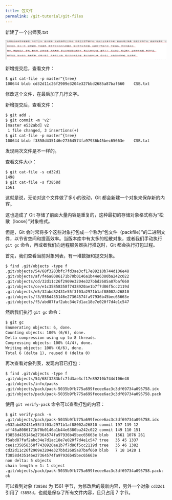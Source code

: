 ```yaml
---
title: 包文件
permalink: /git-tutorial/git-files
---
```


新建了一个出师表.txt

![图片](./../../../.vuepress/public/images/0hvzNnN8rcJ9Iyx8.png)

新增提交后，查看文件：

```shell
$ git cat-file -p master^{tree}
100644 blob cd32d11c26f2909e3204e327bbd2685a87baf660    CSB.txt
```

修改这个文件，在最后加了几行文字。

新增提交后，查看文件：

```shell
$ git add .
$ git commit -m 'v2'
[master e532abd] v2
 1 file changed, 3 insertions(+)
$ git cat-file -p master^{tree}
100644 blob f3858d435146e27364574fa97936b45bec65663e    CSB.txt
```

发现两次文件是不一样的。

查看文件大小：

```shell
$ git cat-file -s cd32d1
1498
$ git cat-file -s f3858d
1561
```

这就是说，无论对这个文件做了多小的改动，Git 都会新建一个对象来保存新的内容。

这也造成了 Git 存储了前面大量内容是重复的，这种最初的存储对象格式称为“松散（loose）”对象格式。

但是，Git 会时常将多个这些对象打包成一个称为“包文件（packfile）”的二进制文件，以节省空间和提高效率。当版本库中有太多的松散对象，或者我们手动执行 `git gc` 命令，再或者我们向远程服务器执行推送时，Git 都会执行打包过程。

首先，我们查看当前对象列表，有一堆数据和提交对象。

```shell
$ find .git/objects -type f
.git/objects/54/68f3283bfc7fd3ae3cf17e89210b744d106e48
.git/objects/af/f46a8086171b70b0146a1b44e6380ba242c022
.git/objects/cd/32d11c26f2909e3204e327bbd2685a87baf660
.git/objects/ce/e1c35858358f7438920ae1b7f7d86f5cc2119d
.git/objects/e5/32abd82431e55f3f03a2971b1af88002a26810
.git/objects/f3/858d435146e27364574fa97936b45bec65663e
.git/objects/f5/abd87faf2abc34e7d1ac18e7e020f7d4e1c547
```

然后我们执行 `git gc` 命令：

```shell
$ git gc
Enumerating objects: 6, done.
Counting objects: 100% (6/6), done.
Delta compression using up to 8 threads.
Compressing objects: 100% (4/4), done.
Writing objects: 100% (6/6), done.
Total 6 (delta 1), reused 0 (delta 0)
```

再次查看对象列表，发现内容已打包：

```shell
$ find .git/objects -type f
.git/objects/54/68f3283bfc7fd3ae3cf17e89210b744d106e48
.git/objects/info/packs
.git/objects/pack/pack-5035b9fb775a699fecee6ac3c3df69734a095758.idx
.git/objects/pack/pack-5035b9fb775a699fecee6ac3c3df69734a095758.pack
```

使用 `git verify-pack` 命令可以查看打包的内容：

```shell
$ git verify-pack -v 
.git/objects/pack/pack-5035b9fb775a699fecee6ac3c3df69734a095758.idx
e532abd82431e55f3f03a2971b1af88002a26810 commit 197 139 12
aff46a8086171b70b0146a1b44e6380ba242c022 commit 149 110 151
f3858d435146e27364574fa97936b45bec65663e blob   1561 1076 261
f5abd87faf2abc34e7d1ac18e7e020f7d4e1c547 tree   35 45 1337
cee1c35858358f7438920ae1b7f7d86f5cc2119d tree   35 46 1382
cd32d11c26f2909e3204e327bbd2685a87baf660 blob   7 18 1428 1 
f3858d435146e27364574fa97936b45bec65663e
non delta: 5 objects
chain length = 1: 1 object
.git/objects/pack/pack-5035b9fb775a699fecee6ac3c3df69734a095758.pack: ok
```

可以看到对象 `f3858d` 为 1561 字节，为修改后的最新内容，另外一个对象 `cd32d1` 引用了 `f3858d`，也就是保存了所有文件内容，且只占用 7 字节。

